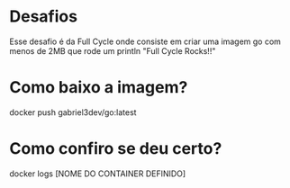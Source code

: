 # Desafios
Esse desafio é da Full Cycle onde consiste
em criar uma imagem go com menos de 2MB que rode 
um println "Full Cycle Rocks!!"

# Como baixo a imagem?
docker push gabriel3dev/go:latest

# Como confiro se deu certo?
docker logs [NOME DO CONTAINER DEFINIDO]
